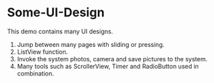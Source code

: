 Some-UI-Design
==============

This demo contains many UI designs.  
1. Jump between many pages with sliding or pressing.
2. ListView function. 
3. Invoke the system photos, camera and save pictures to the system.
4. Many tools such as ScrollerView, Timer and  RadioButton used in combination.

